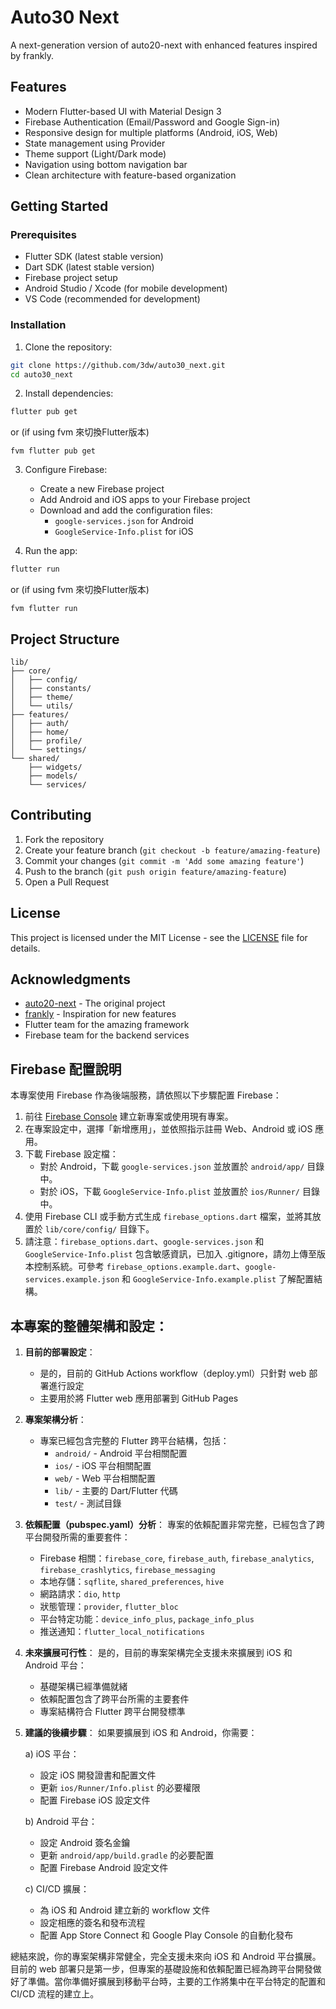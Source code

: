 # Auto30 Next

A next-generation version of auto20-next with enhanced features inspired by frankly.

## Features

- Modern Flutter-based UI with Material Design 3
- Firebase Authentication (Email/Password and Google Sign-in)
- Responsive design for multiple platforms (Android, iOS, Web)
- State management using Provider
- Theme support (Light/Dark mode)
- Navigation using bottom navigation bar
- Clean architecture with feature-based organization

## Getting Started

### Prerequisites

- Flutter SDK (latest stable version)
- Dart SDK (latest stable version)
- Firebase project setup
- Android Studio / Xcode (for mobile development)
- VS Code (recommended for development)

### Installation

1. Clone the repository:
```bash
git clone https://github.com/3dw/auto30_next.git
cd auto30_next
```

2. Install dependencies:
```bash
flutter pub get
```

or (if using fvm 來切換Flutter版本)

```
fvm flutter pub get
```

3. Configure Firebase:
   - Create a new Firebase project
   - Add Android and iOS apps to your Firebase project
   - Download and add the configuration files:
     - `google-services.json` for Android
     - `GoogleService-Info.plist` for iOS

4. Run the app:
```bash
flutter run
```

or (if using fvm 來切換Flutter版本)

```
fvm flutter run
```

## Project Structure

```
lib/
├── core/
│   ├── config/
│   ├── constants/
│   ├── theme/
│   └── utils/
├── features/
│   ├── auth/
│   ├── home/
│   ├── profile/
│   └── settings/
└── shared/
    ├── widgets/
    ├── models/
    └── services/
```

## Contributing

1. Fork the repository
2. Create your feature branch (`git checkout -b feature/amazing-feature`)
3. Commit your changes (`git commit -m 'Add some amazing feature'`)
4. Push to the branch (`git push origin feature/amazing-feature`)
5. Open a Pull Request

## License

This project is licensed under the MIT License - see the [LICENSE](LICENSE) file for details.

## Acknowledgments

- [auto20-next](https://github.com/3dw/auto20-next) - The original project
- [frankly](https://github.com/berkmancenter/frankly) - Inspiration for new features
- Flutter team for the amazing framework
- Firebase team for the backend services

## Firebase 配置說明

本專案使用 Firebase 作為後端服務，請依照以下步驟配置 Firebase：

1. 前往 [Firebase Console](https://console.firebase.google.com/) 建立新專案或使用現有專案。
2. 在專案設定中，選擇「新增應用」，並依照指示註冊 Web、Android 或 iOS 應用。
3. 下載 Firebase 設定檔：
   - 對於 Android，下載 `google-services.json` 並放置於 `android/app/` 目錄中。
   - 對於 iOS，下載 `GoogleService-Info.plist` 並放置於 `ios/Runner/` 目錄中。
4. 使用 Firebase CLI 或手動方式生成 `firebase_options.dart` 檔案，並將其放置於 `lib/core/config/` 目錄下。
5. 請注意：`firebase_options.dart`、`google-services.json` 和 `GoogleService-Info.plist` 包含敏感資訊，已加入 .gitignore，請勿上傳至版本控制系統。可參考 `firebase_options.example.dart`、`google-services.example.json` 和 `GoogleService-Info.example.plist` 了解配置結構。


## 本專案的整體架構和設定：


1. **目前的部署設定**：
   - 是的，目前的 GitHub Actions workflow（deploy.yml）只針對 web 部署進行設定
   - 主要用於將 Flutter web 應用部署到 GitHub Pages

2. **專案架構分析**：
   - 專案已經包含完整的 Flutter 跨平台結構，包括：
     - `android/` - Android 平台相關配置
     - `ios/` - iOS 平台相關配置
     - `web/` - Web 平台相關配置
     - `lib/` - 主要的 Dart/Flutter 代碼
     - `test/` - 測試目錄

3. **依賴配置（pubspec.yaml）分析**：
   專案的依賴配置非常完整，已經包含了跨平台開發所需的重要套件：
   - Firebase 相關：`firebase_core`, `firebase_auth`, `firebase_analytics`, `firebase_crashlytics`, `firebase_messaging`
   - 本地存儲：`sqflite`, `shared_preferences`, `hive`
   - 網路請求：`dio`, `http`
   - 狀態管理：`provider`, `flutter_bloc`
   - 平台特定功能：`device_info_plus`, `package_info_plus`
   - 推送通知：`flutter_local_notifications`

4. **未來擴展可行性**：
   是的，目前的專案架構完全支援未來擴展到 iOS 和 Android 平台：
   - 基礎架構已經準備就緒
   - 依賴配置包含了跨平台所需的主要套件
   - 專案結構符合 Flutter 跨平台開發標準

5. **建議的後續步驟**：
   如果要擴展到 iOS 和 Android，你需要：

   a) iOS 平台：
   - 設定 iOS 開發證書和配置文件
   - 更新 `ios/Runner/Info.plist` 的必要權限
   - 配置 Firebase iOS 設定文件

   b) Android 平台：
   - 設定 Android 簽名金鑰
   - 更新 `android/app/build.gradle` 的必要配置
   - 配置 Firebase Android 設定文件

   c) CI/CD 擴展：
   - 為 iOS 和 Android 建立新的 workflow 文件
   - 設定相應的簽名和發布流程
   - 配置 App Store Connect 和 Google Play Console 的自動化發布

總結來說，你的專案架構非常健全，完全支援未來向 iOS 和 Android 平台擴展。目前的 web 部署只是第一步，但專案的基礎設施和依賴配置已經為跨平台開發做好了準備。當你準備好擴展到移動平台時，主要的工作將集中在平台特定的配置和 CI/CD 流程的建立上。


